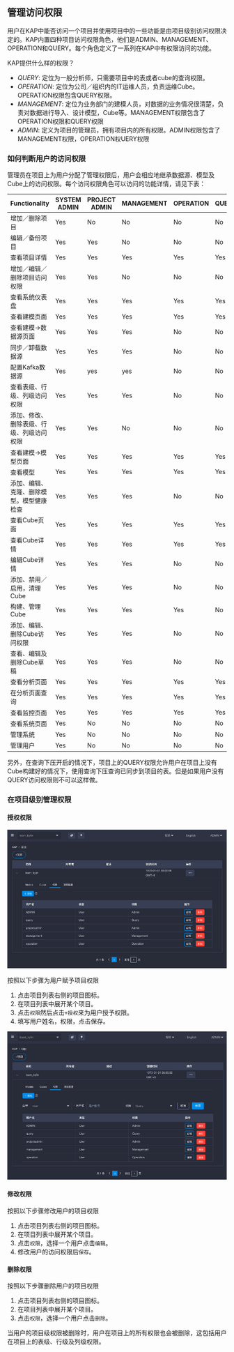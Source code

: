 ## 管理访问权限

用户在KAP中能否访问一个项目并使用项目中的一些功能是由项目级别访问权限决定的。KAP内置四种项目访问权限角色，他们是ADMIN、MANAGEMENT、OPERATION和QUERY。每个角色定义了一系列在KAP中有权限访问的功能。

KAP提供什么样的权限？

- *QUERY*: 定位为一般分析师，只需要项目中的表或者cube的查询权限。
- *OPERATION*: 定位为公司／组织内的IT运维人员，负责运维Cube。OPERATION权限包含QUERY权限。
- *MANAGEMENT*: 定位为业务部门的建模人员，对数据的业务情况很清楚，负责对数据进行导入、设计模型，Cube等。MANAGEMENT权限包含了OPERATION权限和QUERY权限
- *ADMIN*: 定义为项目的管理员，拥有项目内的所有权限。ADMIN权限包含了MANAGEMENT权限，OPERATION权UERY权限


### 如何判断用户的访问权限

管理员在项目上为用户分配了管理权限后，用户会相应地继承数据源、模型及Cube上的访问权限。每个访问权限角色可以访问的功能详情，请见下表：

| Functionality        | SYSTEM ADMIN | PROJECT ADMIN | MANAGEMENT | OPERATION | QUERY |
| -------------------- | ------------ | ------------- | ---------- | --------- | ----- |
| 增加／删除项目              | Yes          | No            | No         | No        | No    |
| 编辑／备份项目              | Yes          | Yes           | No         | No        | No    |
| 查看项目详情               | Yes          | Yes           | Yes        | Yes       | Yes   |
| 增加／编辑／删除项目访问权限       | Yes          | Yes           | No         | No        | No    |
| 查看系统仪表盘              | Yes          | Yes           | Yes        | Yes       | Yes   |
| 查看建模页面               | Yes          | Yes           | Yes        | Yes       | Yes   |
| 查看建模->数据源页面          | Yes          | Yes           | Yes        | No        | No    |
| 同步／卸载数据源             | Yes          | Yes           | Yes        | No        | No    |
| 配置Kafka数据源           | Yes          | yes           | yes        | No        | No    |
| 查看表级、行级、列级访问权限       | Yes          | Yes           | Yes        | No        | No    |
| 添加、修改、删除表级、行级、列级访问权限 | Yes          | Yes           | No         | No        | No    |
| 查看建模->模型页面           | Yes          | Yes           | Yes        | Yes       | Yes   |
| 查看模型                 | Yes          | Yes           | Yes        | Yes       | Yes   |
| 添加、编辑、克隆、删除模型。模型健康检查 | Yes          | Yes           | Yes        | No        | No    |
| 查看Cube页面             | Yes          | Yes           | Yes        | Yes       | Yes   |
| 查看Cube详情             | Yes          | Yes           | Yes        | Yes       | Yes   |
| 编辑Cube详情             | Yes          | Yes           | Yes        | No        | No    |
| 添加、禁用／启用，清理Cube      | Yes          | Yes           | Yes        | No        | No    |
| 构建、管理Cube            | Yes          | Yes           | Yes        | Yes       | No    |
| 添加、编辑、删除Cube访问权限     | Yes          | Yes           | Yes        | No        | No    |
| 查看、编辑及删除Cube草稿       | Yes          | Yes           | Yes        | No        | No    |
| 查看分析页面               | Yes          | Yes           | Yes        | Yes       | Yes   |
| 在分析页面查询              | Yes          | Yes           | Yes        | Yes       | Yes   |
| 查看监控页面               | Yes          | Yes           | Yes        | Yes       | Yes   |
| 查看系统页面               | Yes          | No            | No         | No        | No    |
| 管理系统                 | Yes          | No            | No         | No        | No    |
| 管理用户                 | Yes          | No            | No         | No        | No    |

另外，在查询下压开启的情况下，项目上的QUERY权限允许用户在项目上没有Cube构建好的情况下，使用查询下压查询已同步到项目的表。但是如果用户没有QUERY访问权限则不可以这样做。

### 在项目级别管理权限

#### 授权权限

![](images/acl/1.png)

按照以下步骤为用户赋予项目权限

1. 点击项目列表右侧的项目图标。
2. 在项目列表中展开某个项目。
3. 点击`权限`然后点击`+授权`来为用户授予权限。
4. 填写用户姓名，权限，点击保存。

![](images/acl/2.png)

#### 修改权限

按照以下步骤修改用户的项目权限

1. 点击项目列表右侧的项目图标。
2. 在项目列表中展开某个项目。
3. 点击`权限`，选择一个用户点击`编辑`。
4. 修改用户的访问权限后`保存`。

#### 删除权限

按照以下步骤删除用户的项目权限

1. 点击项目列表右侧的项目图标。
2. 在项目列表中展开某个项目。
3. 点击`权限`，选择一个用户点击`删除`。

当用户的项目级权限被删除时，用户在项目上的所有权限也会被删除，这包括用户在项目上的表级、行级及列级权限。

